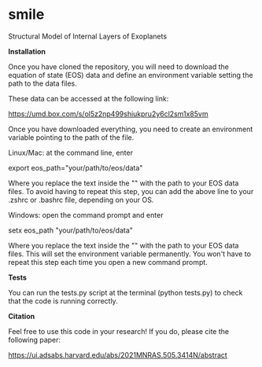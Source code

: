 # smile
Structural Model of Internal Layers of Exoplanets

**Installation**

Once you have cloned the repository, you will need to download the equation of state (EOS) data and define an environment variable setting the path to the data files.

These data can be accessed at the following link:

https://umd.box.com/s/ol5z2np499shiukpru2y6cl2sm1x85vm

Once you have downloaded everything, you need to create an environment variable pointing to the path of the file. 

Linux/Mac: at the command line, enter

export eos_path="your/path/to/eos/data"

Where you replace the text inside the "" with the path to your EOS data files. To avoid having to repeat this step, you can add the above line to your .zshrc or .bashrc file, depending on your OS.

Windows: open the command prompt and enter

setx eos_path "your/path/to/eos/data"

Where you replace the text inside the "" with the path to your EOS data files. This will set the environment variable permanently. You won't have to repeat this step each time you open a new command prompt.

**Tests**

You can run the tests.py script at the terminal (python tests.py) to check that the code is running correctly.

**Citation**

Feel free to use this code in your research! If you do, please cite the following paper:

https://ui.adsabs.harvard.edu/abs/2021MNRAS.505.3414N/abstract
